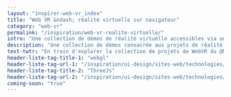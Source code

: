 ```yaml
---
layout: "inspirer-web-vr_index"
title: "Web VR &ndash; réalité virtuelle sur navigateur"
category: "web-vr"
permalink: "/inspiration/web-vr-realite-virtuelle/"
intro: "Une collection de démos de réalité virtuelle accessibles via un navigateur web. En utilisant les profondeurs de contenu permises par le WebGL et les effets sonores du WebAudio, les utilisateurs se voient offrir une nouvelle approche pour explorer les contenus."
description: "Une collection de démos consacrée aux projets de réalité virtuelle accessibles via un navigateur web"
text-twtr: "En train d'explorer la collection de projets de WebVR du @MagduWebdesign"
header-liste-tag-title-1: "webgl"
header-liste-tag-url-1: "/inspiration/ui-design/sites-web/technologies/webgl/"
header-liste-tag-title-2: "ThreeJs"
header-liste-tag-url-2: "/inspiration/ui-design/sites-web/technologies/threejs/"
coming-soon: "true"
---
```

